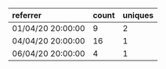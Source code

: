 | referrer          | count | uniques |
| :---------------- | :---- | :------ |
| 01/04/20 20:00:00 | 9     | 2       |
| 04/04/20 20:00:00 | 16    | 1       |
| 06/04/20 20:00:00 | 4     | 1       |